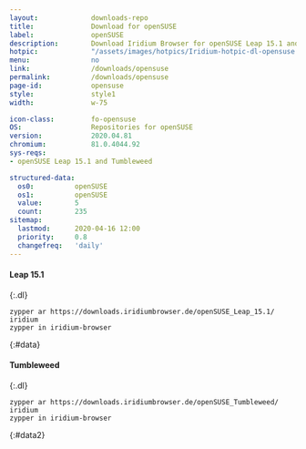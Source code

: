```yaml
---
layout:				downloads-repo
title:				Download for openSUSE
label:				openSUSE
description:		Download Iridium Browser for openSUSE Leap 15.1 and Tumbleweed. Install package from repository using the command line.
hotpic:				"/assets/images/hotpics/Iridium-hotpic-dl-opensuse.png"
menu:				no
link:				/downloads/opensuse
permalink:			/downloads/opensuse
page-id:			opensuse
style:				style1
width:				w-75

icon-class:			fo-opensuse
OS: 				Repositories for openSUSE
version:			2020.04.81
chromium:			81.0.4044.92
sys-reqs:
- openSUSE Leap 15.1 and Tumbleweed

structured-data:
  os0:			openSUSE
  os1:			openSUSE
  value:		5
  count:		235
sitemap:
  lastmod:		2020-04-16 12:00
  priority:		0.8
  changefreq:	'daily'
---
```


#### Leap 15.1 #
{:.dl}
	
	zypper ar https://downloads.iridiumbrowser.de/openSUSE_Leap_15.1/ iridium
	zypper in iridium-browser
{:#data}

     
#### Tumbleweed #
{:.dl}
	
	zypper ar https://downloads.iridiumbrowser.de/openSUSE_Tumbleweed/ iridium
	zypper in iridium-browser
{:#data2}
